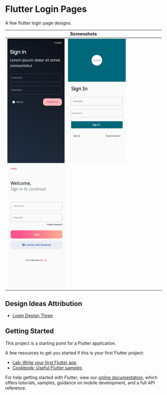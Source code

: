# Flutter Login Pages

 A few flutter login page designs.
 
| Screenshots   
| --- 
| <img src="assets/screenshots/LoginOne.jpg" height= "400"/> &nbsp; <img src="assets/screenshots/LoginTwo.jpg" height= "400"/> &nbsp; <img src="assets/screenshots/LoginThree.jpg" height= "400"/>

## Design Ideas Attribution
 - [Login Design Three](https://dribbble.com/shots/6774711-Onboarding-Login-Sign-Up)


## Getting Started

This project is a starting point for a Flutter application.

A few resources to get you started if this is your first Flutter project:

- [Lab: Write your first Flutter app](https://flutter.dev/docs/get-started/codelab)
- [Cookbook: Useful Flutter samples](https://flutter.dev/docs/cookbook)

For help getting started with Flutter, view our
[online documentation](https://flutter.dev/docs), which offers tutorials,
samples, guidance on mobile development, and a full API reference.
